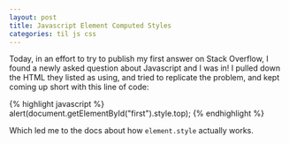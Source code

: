```yaml
---
layout: post
title: Javascript Element Computed Styles
categories: til js css
---
```

Today, in an effort to try to publish my first answer on Stack Overflow, I found a newly asked question about Javascript and I was in! I pulled down the HTML they listed as using, and tried to replicate the problem, and kept coming up short with this line of code:

{% highlight javascript %}
  alert(document.getElementById("first").style.top);
{% endhighlight %}

Which led me to the docs about how `element.style` actually works.
